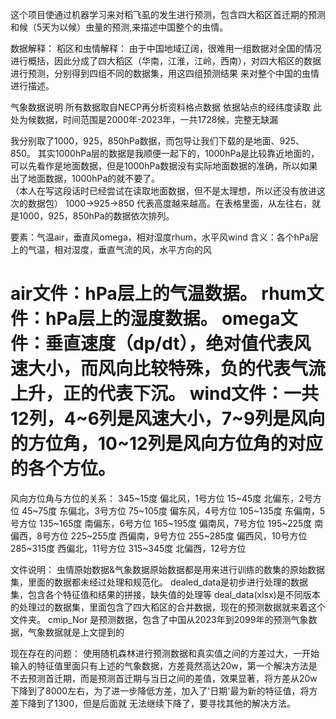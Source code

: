 这个项目使通过机器学习来对稻飞虱的发生进行预测，包含四大稻区首迁期的预测和候（5天为以候）虫量的预测,来描述中国整个的虫情。

数据解释：
稻区和虫情解释：
由于中国地域辽阔，很难用一组数据对全国的情况进行概括，因此分成了四大稻区（华南，江淮，江岭，西南），对四大稻区的数据进行预测，分别得到四组不同的数据集，用这四组预测结果
来对整个中国的虫情进行描述。


气象数据说明
所有数据取自NECP再分析资料格点数据
依据站点的经纬度读取
此处为候数据，时间范围是2000年-2023年，一共1728候，完整无缺漏

我分别取了1000，925，850hPa数据，而包导让我们下载的是地面、925、850。
其实1000hPa层的数据是我顺便一起下的，1000hPa是比较靠近地面的，可以先看作是地面数据，但是1000hPa数据没有实际地面数据的准确，所以如果出了地面数据，1000hPa的就不要了。   
（本人在写这段话时已经尝试在读取地面数据，但不是太理想，所以还没有放进这次的数据包）
1000->925->850  代表高度越来越高。在表格里面，从左往右，就是1000，925，850hPa的数据依次排列。

要素：气温air，垂直风omega，相对湿度rhum，水平风wind
含义：各个hPa层上的气温，相对湿度，垂直气流的风，水平方向的风

air文件：hPa层上的气温数据。
rhum文件：hPa层上的湿度数据。
omega文件：垂直速度（dp/dt），绝对值代表风速大小，而风向比较特殊，负的代表气流上升，正的代表下沉。
wind文件：一共12列，4~6列是风速大小，7~9列是风向的方位角，10~12列是风向方位角的对应的各个方位。
=======================
风向方位角与方位的关系：
345~15度     偏北风，1号方位
15~45度       北偏东，2号方位
45~75度       东偏北，3号方位
75~105度     偏东风，4号方位
105~135度   东偏南，5号方位
135~165度   南偏东，6号方位
165~195度   偏南风，7号方位
195~225度   南偏西，8号方位
225~255度   西偏南，9号方位
255~285度   偏西风，10号方位
285~315度   西偏北，11号方位
315~345度   北偏西，12号方位

文件说明：
虫情原始数据&气象数据原始数据都是用来进行训练的数集的原始数据集，里面的数据都未经过处理和规范化。
dealed_data是初步进行处理的数据集，包含各个特征值和结果的拼接，缺失值的处理等
deal_data(xlsx)是不同版本的处理过的数据集，里面包含了四大稻区的合并数据，现在的预测数据就来着这个文件夹。
cmip_Nor 是预测数据，包含了中国从2023年到2099年的预测气象数据，气象数据就是上文提到的



现在存在的问题：
使用随机森林进行预测数据和真实值之间的方差过大，一开始输入的特征值里面只有上述的气象数据，方差竟然高达20w，第一个解决方法是不去预测首迁期，而是预测首迁期与当日之间的差值，效果显著，将方差从20w下降到了8000左右，为了进一步降低方差，加入了'日期'最为新的特征值，将方差下降到了1300，但是后面就
无法继续下降了，要寻找其他的解决方法。
